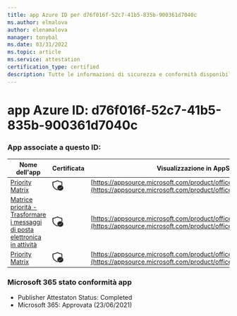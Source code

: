 ```yaml
---
title: app Azure ID per d76f016f-52c7-41b5-835b-900361d7040c
ms.author: elmalova
author: elenamalova
manager: tonybal
ms.date: 03/31/2022
ms.topic: article
ms.service: attestation
certification_type: certified
description: Tutte le informazioni di sicurezza e conformità disponibili per d76f016f-52c7-41b5-835b-900361d7040c.
---
```

# <a name="azure-app-id-d76f016f-52c7-41b5-835b-900361d7040c"></a>app Azure ID: d76f016f-52c7-41b5-835b-900361d7040c


### <a name="apps-associated-with-this-id"></a>App associate a questo ID:
| **Nome dell'app** | **Certificata** | **Visualizzazione in AppSource** |
|--------------|---------------|-----------------------|
| [Priority Matrix](../forward/WA104382005.md) | <img alt="Certified application badge" src="../media/certified-badge.png" height="25" width="25" /> | [https://appsource.microsoft.com/product/office/WA104382005](https://appsource.microsoft.com/product/office/WA104382005) |
| [Matrice priorità - Trasformare i messaggi di posta elettronica in attività](../forward/WA104381735.md) | <img alt="Certified application badge" src="../media/certified-badge.png" height="25" width="25" /> | [https://appsource.microsoft.com/product/office/WA104381735](https://appsource.microsoft.com/product/office/WA104381735) |
| [Priority Matrix](../forward/appfluenceinc.m_pm_msft.md) | <img alt="Certified application badge" src="../media/certified-badge.png" height="25" width="25" /> | [https://appsource.microsoft.com/product/office/appfluenceinc.m_pm_msft](https://appsource.microsoft.com/product/office/appfluenceinc.m_pm_msft) |

### <a name="microsoft-365-app-compliance-status"></a>Microsoft 365 stato conformità app
- Publisher Attestaton Status: Completed
- Microsoft 365: Approvata (23/06/2021)

